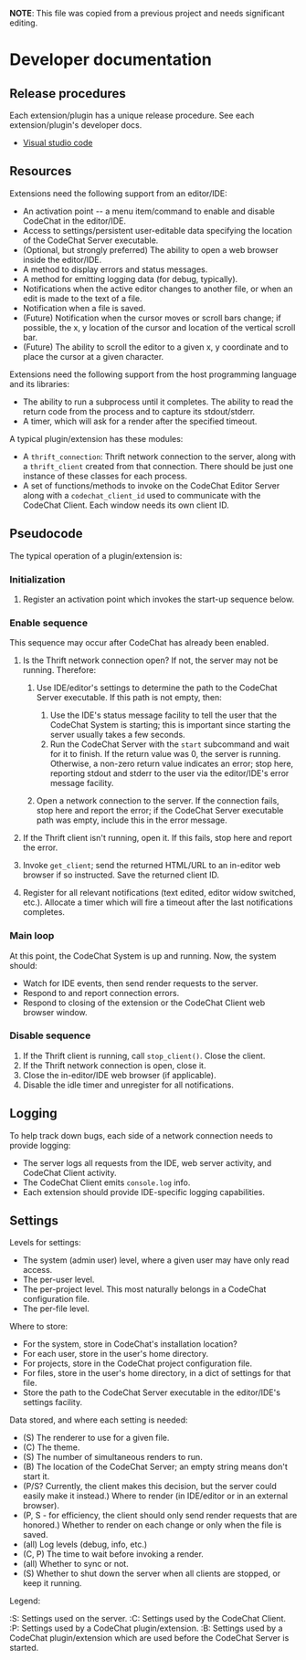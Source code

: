 **NOTE**: This file was copied from a previous project and needs significant
editing.

# Developer documentation

## Release procedures
Each extension/plugin has a unique release procedure. See each extension/plugin's developer docs.

-   [Visual studio code](VSCode/developer)


## Resources
Extensions need the following support from an editor/IDE:

-   An activation point -- a menu item/command to enable and disable CodeChat in the editor/IDE.
-   Access to settings/persistent user-editable data specifying the location of the CodeChat Server executable.
-   (Optional, but strongly preferred) The ability to open a web browser inside the editor/IDE.
-   A method to display errors and status messages.
-   A method for emitting logging data (for debug, typically).
-   Notifications when the active editor changes to another file, or when an edit is made to the text of a file.
-   Notification when a file is saved.
-   (Future) Notification when the cursor moves or scroll bars change; if possible, the x, y location of the cursor and location of the vertical scroll bar.
-   (Future) The ability to scroll the editor to a given x, y coordinate and to place the cursor at a given character.

Extensions need the following support from the host programming language and its libraries:

-   The ability to run a subprocess until it completes. The ability to read the return code from the process and to capture its stdout/stderr.
-   A timer, which will ask for a render after the specified timeout.

A typical plugin/extension has these modules:

-   A `thrift_connection`: Thrift network connection to the server, along with a `thrift_client` created from that connection. There should be just one instance of these classes for each process.
-   A set of functions/methods to invoke on the CodeChat Editor Server along with a `codechat_client_id` used to communicate with the CodeChat Client. Each window needs its own client ID.


## Pseudocode
The typical operation of a plugin/extension is:

### Initialization
1.  Register an activation point which invokes the start-up sequence below.

### Enable sequence
This sequence may occur after CodeChat has already been enabled.

1.  Is the Thrift network connection open? If not, the server may not be running. Therefore:

    1.  Use IDE/editor's settings to determine the path to the CodeChat Server executable. If this path is not empty, then:

        1.  Use the IDE's status message facility to tell the user that the CodeChat System is starting; this is important since starting the server usually takes a few seconds.
        1.  Run the CodeChat Server with the `start` subcommand and wait for it to finish. If the return value was 0, the server is running. Otherwise, a non-zero return value indicates an error; stop here, reporting stdout and stderr to the user via the editor/IDE's error message facility.

    2.  Open a network connection to the server. If the connection fails, stop here and report the error; if the CodeChat Server executable path was empty, include this in the error message.

3.  If the Thrift client isn't running, open it. If this fails, stop here and report the error.
4.  Invoke `get_client`; send the returned HTML/URL to an in-editor web browser if so instructed. Save the returned client ID.
5.  Register for all relevant notifications (text edited, editor widow switched, etc.). Allocate a timer which will fire a timeout after the last notifications completes.

### Main loop
At this point, the CodeChat System is up and running. Now, the system should:

-   Watch for IDE events, then send render requests to the server.
-   Respond to and report connection errors.
-   Respond to closing of the extension or the CodeChat Client web browser window.

### Disable sequence
1.  If the Thrift client is running, call `stop_client()`. Close the client.
2.  If the Thrift network connection is open, close it.
3.  Close the in-editor/IDE web browser (if applicable).
4.  Disable the idle timer and unregister for all notifications.


## Logging
To help track down bugs, each side of a network connection needs to provide logging:

-   The server logs all requests from the IDE, web server activity, and CodeChat Client activity.
-   The CodeChat Client emits `console.log` info.
-   Each extension should provide IDE-specific logging capabilities.


## Settings
Levels for settings:

-   The system (admin user) level, where a given user may have only read access.
-   The per-user level.
-   The per-project level. This most naturally belongs in a CodeChat configuration file.
-   The per-file level.

Where to store:

-   For the system, store in CodeChat's installation location?
-   For each user, store in the user's home directory.
-   For projects, store in the CodeChat project configuration file.
-   For files, store in the user's home directory, in a dict of settings for that file.
-   Store the path to the CodeChat Server executable in the editor/IDE's settings facility.

Data stored, and where each setting is needed:

-   \(S) The renderer to use for a given file.
-   \(C) The theme.
-   \(S) The number of simultaneous renders to run.
-   \(B) The location of the CodeChat Server; an empty string means don't start it.
-   (P/S? Currently, the client makes this decision, but the server could easily make it instead.) Where to render (in IDE/editor or in an external browser).
-   (P, S - for efficiency, the client should only send render requests that are honored.) Whether to render on each change or only when the file is saved.
-   (all) Log levels (debug, info, etc.)
-   (C, P) The time to wait before invoking a render.
-   (all) Whether to sync or not.
-   \(S) Whether to shut down the server when all clients are stopped, or keep it running.

Legend:

:S: Settings used on the server.
:C: Settings used by the CodeChat Client.
:P: Settings used by a CodeChat plugin/extension.
:B: Settings used by a CodeChat plugin/extension which are used before the CodeChat Server is started.
